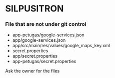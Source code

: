 # SILPUSITRON

### File that are not under git control
- app-petugas/google-services.json
- app/google-services.json
- app/src/main/res/values/google_maps_key.xml
- secret.properties
- app/secret.properties
- app-petugas/secret.properties

Ask the owner for the files
